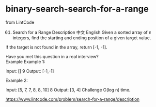 # binary-search-search-for-a-range
from LintCode

61. Search for a Range
Description
中文
English
Given a sorted array of n integers, find the starting and ending position of a given target value.

If the target is not found in the array, return [-1, -1].

Have you met this question in a real interview?  
Example
Example 1:

Input:
[]
9
Output:
[-1,-1]

Example 2:

Input:
[5, 7, 7, 8, 8, 10]
8
Output:
[3, 4]
Challenge
O(log n) time.

https://www.lintcode.com/problem/search-for-a-range/description
